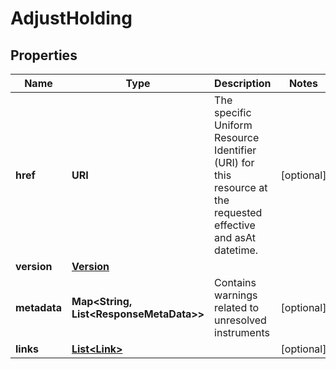 

# AdjustHolding


## Properties

Name | Type | Description | Notes
------------ | ------------- | ------------- | -------------
**href** | **URI** | The specific Uniform Resource Identifier (URI) for this resource at the requested effective and asAt datetime. |  [optional]
**version** | [**Version**](Version.md) |  | 
**metadata** | **Map&lt;String, List&lt;ResponseMetaData&gt;&gt;** | Contains warnings related to unresolved instruments |  [optional]
**links** | [**List&lt;Link&gt;**](Link.md) |  |  [optional]



